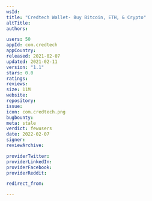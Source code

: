```yaml
---
wsId: 
title: "Credtech Wallet- Buy Bitcoin, ETH, & Crypto"
altTitle: 
authors:

users: 50
appId: com.credtech
appCountry: 
released: 2021-02-07
updated: 2021-02-11
version: "1.1"
stars: 0.0
ratings: 
reviews: 
size: 11M
website: 
repository: 
issue: 
icon: com.credtech.png
bugbounty: 
meta: stale
verdict: fewusers
date: 2022-02-07
signer: 
reviewArchive:

providerTwitter: 
providerLinkedIn: 
providerFacebook: 
providerReddit: 

redirect_from:

---
```


